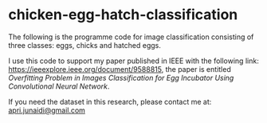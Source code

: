 # chicken-egg-hatch-classification

The following is the programme code for image classification consisting of three classes: eggs, chicks and hatched eggs.

I use this code to support my paper published in IEEE with the following link: https://ieeexplore.ieee.org/document/9588815, the paper is entitled *Overfitting Problem in Images Classification for Egg Incubator Using Convolutional Neural Network*.

If you need the dataset in this research, please contact me at: apri.junaidi@gmail.com
